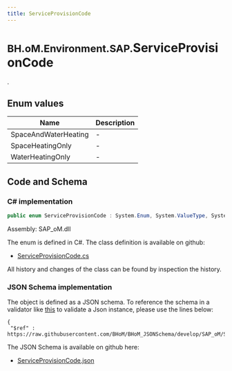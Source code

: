 ```yaml
---
title: ServiceProvisionCode
---
```


# <small>BH.oM.Environment.SAP.</small>**ServiceProvisionCode**

.

## Enum values

| Name            | Description                                                    |
|-----------------|----------------------------------------------------------------|
| SpaceAndWaterHeating |  -  |
| SpaceHeatingOnly |  -  |
| WaterHeatingOnly |  -  |


## Code and Schema

### C# implementation

``` C# title="C#"
public enum ServiceProvisionCode : System.Enum, System.ValueType, System.IComparable, System.ISpanFormattable, System.IFormattable, System.IConvertible
```

Assembly: SAP_oM.dll

The enum is defined in C#. The class definition is available on github:

- [ServiceProvisionCode.cs](https://github.com/BHoM/SAP_Toolkit/blob/develop/SAP_oM/Enums\ServiceProvisionCode.cs)

All history and changes of the class can be found by inspection the history.
### JSON Schema implementation

The object is defined as a JSON schema. To reference the schema in a validator like [this](https://www.jsonschemavalidator.net/) to validate a Json instance, please use the lines below:

``` { .json .copy .select } title="JSON Schema"
{
 "$ref" : https://raw.githubusercontent.com/BHoM/BHoM_JSONSchema/develop/SAP_oM/SAP/ServiceProvisionCode.json}
```

The JSON Schema is available on github here:

- [ServiceProvisionCode.json](https://github.com/BHoM/BHoM_JSONSchema/blob/develop/SAP_oM/SAP/ServiceProvisionCode.json)
